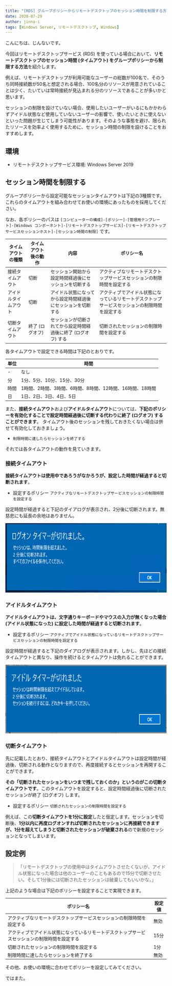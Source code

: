 ```yaml
---
title: "[RDS] グループポリシーからリモートデスクトップのセッション時間を制限する方法"
date: 2020-07-29
author: jinna-i
tags: [Windows Server, リモートデスクトップ, Windows]
---
```


こんにちは、じんないです。

今回はリモートデスクトップサービス (RDS) を使っている場合において、**リモートデスクトップのセッション時間 (タイムアウト) をグループポリシーから制限する方法**を紹介します。

例えば、リモートデスクトップが利用可能なユーザーの総数が100名で、そのうち同時接続数が50名と想定される場合、100名分のリソースが用意されていることは少く、たいていは常時接続が見込まれる分のリソースであることが多いかと思います。

セッションの制限を設けていない場合、使用したいユーザーがいるにもかかわらずアイドル状態など使用していないユーザーの影響で、使いたいときに使えないといった問題が生じてしまう可能性があります。そのような事態を避け、限られたリソースを効率よく使用するために、セッション時間の制限を設けることをおすすめします。

## 環境

- リモートデスクトップサービス環境: Windows Server 2019

## セッション時間を制限する

グループポリシーから設定可能なセッションタイムアウトは下記の3種類です。
これらのタイムアウトを組み合わせてお使いの環境にあったものを採用してください。

なお、各ポリシーのパスは `[コンピューターの構成]-[ポリシー]-[管理用テンプレート]-[Windows コンポーネント]-[リモートデスクトップサービス]-[リモートデスクトップサービスセッションホスト]-[セッション時間の制限]` です。

タイムアウトの種類 | タイムアウト後の動作 | 内容 | ポリシー名
-- | -- | -- | --
接続タイムアウト | 切断 | セッション開始から設定時間経過後にセッションを切断する | アクティブなリモートデスクトップサービスセッションの制限時間を設定する
アイドルタイムアウト | 切断 | アイドル状態になってから設定時間経過後にセッションを切断する | アクティブでアイドル状態になっているリモートデスクトップサービスセッションの制限時間を設定する
切断タイムアウト | 終了 (ログオフ) | セッションが切断されてから設定時間経過後に終了 (ログオフ) する | 切断されたセッションの制限時間を設定する

各タイムアウトで設定できる時間は下記のとおりです。

単位 | 時間
-- | --
- | なし
分 | 1分、5分、10分、15分、30分
時間 | 1時間、2時間、3時間、6時間、8時間、12時間、16時間、18時間
日 | 1日、2日、3日、4日、5日

また、**接続タイムアウト**および**アイドルタイムアウト**については、**下記のポリシーを有効化することで設定時間経過後に切断する代わりに終了 (ログオフ) することができます**。
タイムアウト後のセッションを残しておきたくない場合は併せて有効化しておきましょう。

- `制限時間に達したらセッションを終了する`

それでは各タイムアウトの動作を見ていきます。

### 接続タイムアウト

**接続タイムアウトは使用中であろうがなかろうが、設定した時間が経過すると切断されます**。

- 設定するポリシー
`アクティブなリモートデスクトップサービスセッションの制限時間を設定する`

設定時間が経過すると下記のダイアログが表示され、2分後に切断されます。無慈悲にも延長の余地はありません。

<a href="images/how-to-limit-remote-desktop-session-time-from-group-policy-1.png"><img src="images/how-to-limit-remote-desktop-session-time-from-group-policy-1.png" alt="" width="690" height="216" class="alignnone size-full wp-image-13483" /></a>

### アイドルタイムアウト

**アイドルタイムアウトは、文字通りキーボードやマウスの入力が無くなった場合 (アイドル状態になった) に設定した時間が経過すると切断されます**。

- 設定するポリシー
`アクティブでアイドル状態になっているリモートデスクトップサービスセッションの制限時間を設定する`

設定時間が経過すると下記のダイアログが表示されます。しかし、先ほどの接続タイムアウトと異なり、操作を続けるとタイムアウトは免れることができます。

<a href="images/how-to-limit-remote-desktop-session-time-from-group-policy-2.png"><img src="images/how-to-limit-remote-desktop-session-time-from-group-policy-2.png" alt="" width="687" height="214" class="alignnone size-full wp-image-13491" /></a>

### 切断タイムアウト

先に記載したとおり、接続タイムアウトとアイドルタイムアウトは設定時間が経過後、切断される動作となりますので、再度接続するとセッションを再開することができます。

**その「切断されたセッションをいつまで残しておくのか」というのがこの切断タイムアウトです**。このタイムアウトを設定すると、設定時間経過後に切断されたセッションが終了 (ログオフ) します。

- 設定するポリシー
`切断されたセッションの制限時間を設定する`

例えば、この**切断タイムアウトを1分に設定**したと仮定します。セッションを切断後、**1分以内に再度ログオンすれば切断されたセッションに再接続できますが、1分を超えてしまうと切断されたセッションが破棄される**ので新規のセッションとなってしまいます。

## 設定例

> 「リモートデスクトップの使用中はタイムアウトさせたくないが、アイドル状態になった場合は他のユーザーのこともあるので15分で切断させたい。そして1分後には切断されたセッションは破棄してもいいかな。」

上記のような場合は下記のポリシーを設定することで実現できます。

ポリシー名 | 設定値
-- | --
アクティブなリモートデスクトップサービスセッションの制限時間を設定する | 無効
アクティブでアイドル状態になっているリモートデスクトップサービスセッションの制限時間を設定する | 15分
切断されたセッションの制限時間を設定する | 1分
制限時間に達したらセッションを終了する | 無効

その他、お使いの環境に合わせてポリシーを設定してみてください。

ではまた。